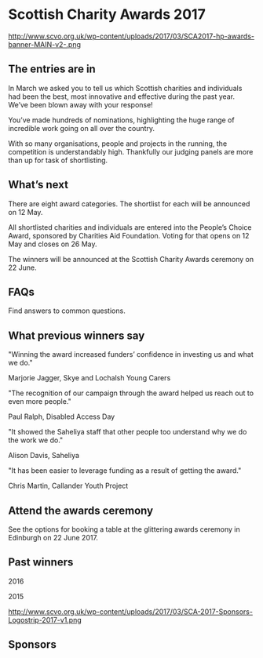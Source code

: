 # Scottish Charity Awards 2017 

http://www.scvo.org.uk/wp-content/uploads/2017/03/SCA2017-hp-awards-banner-MAIN-v2-.png

## The entries are in

In March we asked you to tell us which Scottish charities and individuals had been the best, most innovative and effective during the past year. We’ve been blown away with your response!

You’ve made hundreds of nominations, highlighting the huge range of incredible work going on all over the country.

With so many organisations, people and projects in the running, the competition is understandably high. Thankfully our judging panels are more than up for task of shortlisting.


## What’s next

There are eight award categories. The shortlist for each will be announced on 12 May.

All shortlisted charities and individuals are entered into the People’s Choice Award, sponsored by Charities Aid Foundation. Voting for that opens on 12 May and closes on 26 May.

The winners will be announced at the Scottish Charity Awards ceremony on 22 June.

## FAQs

Find answers to common questions.

## What previous winners say

"Winning the award increased funders’ confidence in investing us and what we do."

Marjorie Jagger, Skye and Lochalsh Young Carers

"The recognition of our campaign through the award helped us reach out to even more people."

Paul Ralph, Disabled Access Day

"It showed the Saheliya staff that other people too understand why we do the work we do."

Alison Davis, Saheliya

"It has been easier to leverage funding as a result of getting the award."

Chris Martin, Callander Youth Project

## Attend the awards ceremony

See the options for booking a table at the glittering awards ceremony in Edinburgh on 22 June 2017.

## Past winners

2016

2015

http://www.scvo.org.uk/wp-content/uploads/2017/03/SCA-2017-Sponsors-Logostrip-2017-v1.png

## Sponsors


